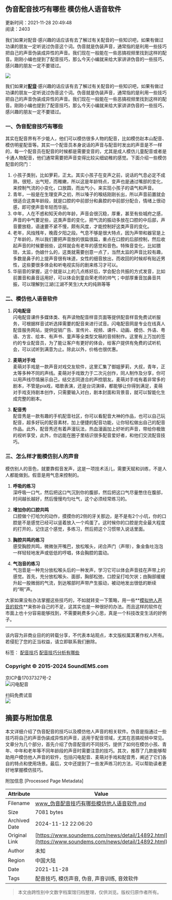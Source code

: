 ## 伪音配音技巧有哪些 模仿他人语音软件

更新时间：2021-11-28 20:49:48  
阅读：2403

我们如果对配音·感兴趣的话应该有去了解过有关配音的一些知识吧，如果有做过功课的朋友一定听说过伪音这个词。伪音就是伪装声音，通常指的是利用一些技巧把自己的声音伪装成异性的声音。我们现在一般能在一些恶搞视频里找到这样的配音。刚刚小编也提到了配音技巧，那么今天小编就来给大家讲讲伪音的一些技巧，感兴趣的朋友一定不要错过。

![](https://audio.soundems.com/1638102651437.jpeg)

我们如果对[**配音**](https://www.soundems.com)·感兴趣的话应该有去了解过有关配音的一些知识吧，如果有做过功课的朋友一定听说过伪音这个词。伪音就是伪装声音，通常指的是利用一些技巧把自己的声音伪装成异性的声音。我们现在一般能在一些恶搞视频里找到这样的配音。刚刚小编也提到了配音技巧，那么今天小编就来给大家讲讲伪音的一些技巧，感兴趣的朋友一定不要错过。

### 一、伪音配音技巧有哪些

其实在配音界有不少能人，他们可以模仿很多人物的配音，比如模仿赵本山配音、模仿明星配音等。其实一个配音员本身说话的声音与配音时发出的声音是不一样的，每一个配音员在配音的时候都是需要变音的，尤其是成人模仿儿童配音或者是卡通人物配音，他们通常需要把声音变得比较尖细幼稚的感觉。下面介绍一些模仿配音的窍门：

1. 小孩子类别，比如萝莉，正太。其实小孩子在变声之前，说话的气息必定不成熟，很短，出气短，而稚嫩，所以这是年龄特点，变声也是通过嘴部的变化，来控制气流的小变化，口放圆，而出气小，来实现小孩子的语气和声音。
2. 青年，一般是在生理变声之初，所以嗓子的喉结刚刚长出，所以声音前置就会很适合这类年龄段，就是口腔的中前部分和鼻腔的中前部分配合，情绪上很动感，即可使声音年轻而华丽。
3. 中年，人在不惑和知天命的年龄，声音会很沉稳，厚重，甚至有些城府之感，声音的中气要足些，这类声音的变化，把气流的振动多放在口腔的中后部，声音要放稳，语速要不紧不慢，颇有风度，才能控制好这类声音的变化。
4. 老年，风烛残年，晚霞夕阳之段。气息不够是很大特点，因为声带和器官是上了年龄的，所以我们要把声音放的很扁很扁，重点在口腔的后部控制，然后收起声音的时候要弱些，这样就会有老年的感觉和音色。特殊音变化，比如猥琐，太监，伪娘什么的，这类就需要创意一点了，当然太监的声音比较有趣，多数是鼻子的上提声音很有味道，女性的细音放出，而收回的时候却有贴近男性，这些要很多体会和听电视实际的剧来练习才可以。
5. 华丽音的掌握，这个就是以上的几点练好后，学会配合共振的方式发音，比如前置音和鼻音运用好，可以体会到童自荣老师的帅气；中部厚重音加鼻音共振，可以理解到江湖(江湖不笑生)大大的纯熟等等

### 二、模仿他人语音软件

1. **闪电配音**  
   闪电配音课件多媒体类、有声读物配音样音页面等提供配音样音免费试听服务，可根据样音试听选择需要的配音来进行试音。闪电配音网是专业在线真人配音服务网站，提供促销广告、宣传片、视频、课件、动画、模仿、外语、粤语、方言、绘本、有声书、童声等全类型文稿的音频制作。这里有上万加的签约的专业配音员，为了能让客户有更好的体会，给客户提供有免费的试听机会，可以试听到满意为止。除此以外，价格也很优惠。

2. **麦萌对手戏**  
   麦萌对手戏是一款声音对戏交友软件，这里汇集了御姐萝莉，大叔，青年，正太等多种不同的声线。麦萌对手戏致力于二次元创作，同人制作及分享，你可以用声线尽情展示自己，结交志同道合的声控朋友。麦萌对手戏有着非常多的剧本，不管是pia戏，唱歌表演，还是台词演绎，都能够让你得到满足，麦萌对手戏支持剧本创作，只需要输入对白，剧本封面和背景音，就可以智能化生成完整的剧本。

3. **配音秀**  
   配音秀是一款有趣的手机配音社区，你可以看配音大神的作品，也可以自己玩配音，超多好玩的配音素材，加上便捷的配音功能，让你轻松做出自己的配音作品。此外，配音秀还有着声漫玩法，热血漫画加上好听的声音，带给你极致的视听享受，此外，你远能在圈子里结识很多配音爱好者，和他们交流配音技巧。

### 三、怎么样才能模仿别人的声音

模仿别人的音色，就要靠假音发声，这是一项技术活儿，需要天赋和训练，不是人人都能做到。假音是用气息来控制的。

1. **呼吸的练习**  
   深呼吸一口气，然后把这口气沉到你的腹部，然后把这口气尽量憋住在腹部，时间越长越好，然后慢慢均匀吐气，这个必须经常练习的。

2. **增加你的口腔共鸣**  
   口腔做个打哈欠的动作，摸摸你的2侧的牙关那边，是不是有2个小坑，你的口腔是不是感觉已经可以竖着放入一个鸡蛋了。这时候你的口腔是完全最大程度的打开的，记住这个感觉，多练习，然后把这个习惯带入说话里面。

3. **胸腔共鸣的练习**  
   感受胸腔共鸣，微微张开嘴巴，放松喉头，闭合声门（声带），象金鱼吐泡泡一样轻轻地发声或低低的哼唱，体会胸腔的震动。

4. **气泡音的练习**  
   气泡音是一种充分放松喉头后的一种发声，学习它可以体会声音挂在声带上的感觉。首先，充分放松喉头、面部，胸部松弛，口腔呈打哈欠状；由胸部缓缓升起一股微弱的气流，到达喉部时声带产生振动，被动地发出很低的断续的“啊”声。

大家如果没有办法掌握这些技巧的，不如就转变一下策略，用一些**[模拟他人声音的软件](https://www.soundems.com/news/detail/14172.html)**来弥补自己的不足，这其实也是一种很好的办法。而且这样的软件在市面上也十分容易能够找到，不需要耗费多少心思，真是一个科技改变生活的好例子。

----

该内容为非商业目的的转载分享，不代表本站观点，本文版权属其著作权人所有。若侵犯了您的正当权益，请立即联系我们删除。

标签： [配音技巧](/news/tag_1131) [配音技巧分析有哪些](/news/tag_5001)

### Copyright © 2015-2024 SoundEMS.com  
京ICP备17037327号-2  
![闪电配音](Public/images/text_logo.png)  

扫码免费试音  
![](Public/images/c_weixin.svg)

## 摘要与附加信息

<!-- tcd_abstract -->
本文详细介绍了伪音配音的技巧以及模仿他人声音的相关软件。伪音是指通过一些技巧将自己的声音伪装成异性的声音，适用于配音领域，尤其在恶搞视频中常见。文章分为几个部分，首先介绍了伪音配音的不同技巧，提供了如何在模仿小孩、青年、中年和老年等不同年龄段的声音时需要注意的技巧。其次，推荐了几款能够帮助用户模仿他人声音的软件，包括闪电配音、麦萌对手戏和配音秀，阐述了它们各自的特点和使用场景。最后，文中还提到了一些发声练习的方法，可以帮助读者更好地掌握模仿技巧。
<!-- tcd_abstract_end -->

附加信息 [Processed Page Metadata]

| Attribute       | Value                                  |
|-----------------|----------------------------------------|
| Filename        | www_伪音配音技巧有哪些模仿他人语音软件.md                             |
| Size            | 7081 bytes                           |
| Archived Date   | 2024-11-12 22:06:20                             |
| Original Link   | [https://www.soundems.com/news/detail/14892.html](https://www.soundems.com/news/detail/14892.html)                       |
| Author          | 未知                               |
| Region          | 中国大陆                               |
| Date            | 2021-11-28                                 |
| Tags            | 配音技巧, 模仿声音, 伪音, 声音训练, 音效软件                                 |
>
> 本文由跨性别中文数字档案馆归档整理，仅供浏览。版权归原作者所有。
>
